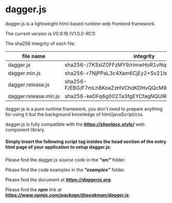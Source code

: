 # dagger.js
dagger.js is a lightweight html-based runtime web frontend framework.

The current version is V0.9.19 (V1.0.0-RC1) 

The sha256 integrity of each file:

|  file name   | integrity  |
|  ----  | ----  |
| dagger.js  | sha256-/7KSslZ0FFzMY9/rimwHoR1vNqbEmz8SZY1wpKsZiTo= |
| dagger.min.js  | sha256-r7NjPPaL3c4Xam6CjEy2+Sv21ls3jglcVedNFLfMeno= |
| dagger.release.js  | sha256-F/EBG/F7mLh8KoaZzHVChdKDHvQQcM9kgsh0leELIcQ= |
| dagger.release.min.js  | sha256-keDFq6g002Ta3fgEYCfagNQUlRWVh7scZLRigWByn+I= |

dagger.js is a pure runtime framework, you don't need to prepare anything for using it but the background knowledge of html/javaScript/css.  

dagger.js is fully compatible with the ***https://shoelace.style/*** web component library.

#### Simply insert the following script tag insides the head section of the entry html page of your application to setup dagger.js:  
##### <script type="module" crossorigin="anonymous" src="https://assets.codepen.io/5782383/dagger-1.0.0-RC.js" defer></script>

Please find the dagger.js source code in the ***"src"*** folder.

Please find the code examples in the ***"examples"*** folder.

Please find the document at ***https://daggerjs.org***.

Please find the ***npm*** link at ***https://www.npmjs.com/package/@peakman/dagger.js***.
